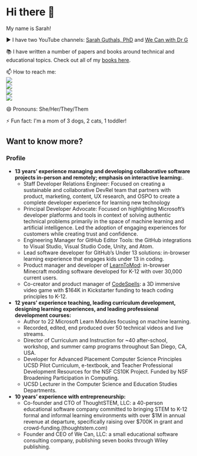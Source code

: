 # Hi there 👋

My name is Sarah!

▶️ I have two YouTube channels: [Sarah Guthals, PhD](https://www.youtube.com/channel/UCgvODZ135iGUbhqE9bSjVSg) and [We Can with Dr G](https://www.youtube.com/channel/UC-iq8A4aamvIWVf038rWcyw)

📚 I have written a number of papers and books around technical and educational topics. Check out all of my [books here](https://www.guthals.com/projects/books).

📫 How to reach me:  
<a href="https://twitter.com/drguthals"><img src="https://img.shields.io/badge/Twitter-1DA1F2?style=for-the-badge&logo=twitter&logoColor=white"></a>  
<a href="https://instagram.com/drguthals"><img src="https://img.shields.io/badge/Instagram-E4405F?style=for-the-badge&logo=instagram&logoColor=white"></a>  
<a href="https://www.linkedin.com/in/drguthals/"><img src="https://img.shields.io/badge/LinkedIn-0077B5?style=for-the-badge&logo=linkedin&logoColor=white"></a>  
<a href="https://tiktok.com/@drguthals"><img src="https://img.shields.io/badge/TikTok-000000?style=for-the-badge&logo=tiktok&logoColor=white"></a>  

😄 Pronouns: She/Her/They/Them

⚡ Fun fact: I'm a mom of 3 dogs, 2 cats, 1 toddler!

## Want to know more?

### Profile
- **13 years’ experience managing and developing collaborative software projects in-person and remotely; emphasis on interactive learning:**. 
  - Staff Developer Relations Engineer: Focused on creating a sustainable and collaborative DevRel team that partners with product, marketing, content, UX research, and OSPO to create a complete developer experience for learning new technology
  - Principal Developer Advocate: Focused on highlighting Microsoft’s developer platforms and tools in context of solving authentic technical problems primarily in the space of machine learning and artificial intelligence. Led the adoption of engaging experiences for customers while creating trust and confidence. 
  - Engineering Manager for GitHub Editor Tools: the GitHub integrations to Visual Studio, Visual Studio Code, Unity, and Atom.
  - Lead software developer for GitHub’s Under 13 solutions: in-browser learning experience that engages kids under 13 in coding.
  - Product manager and developer of [LearnToMod](https://learntomod.com): in-browser Minecraft modding software developed for K-12 with over 30,000 current users.
  - Co-creator and product manager of [CodeSpells](https://codespells.org): a 3D immersive video game with $164K in Kickstarter funding to teach coding principles to K-12.
- **12 years’ experience teaching, leading curriculum development, designing learning experiences, and leading professional development courses:**
  - Author to 22 Microsoft Learn Modules focusing on machine learning.
  - Recorded, edited, end produced over 50 technical videos and live streams.
  - Director of Curriculum and Instruction for ~40 after-school, workshop, and summer camp programs throughout San Diego, CA, USA.
  - Developer for Advanced Placement Computer Science Principles UCSD Pilot Curriculum, e-textbook, and Teacher Professional Development Resources for the NSF CS10K Project. Funded by NSF Broadening Participation in Computing.
  - UCSD Lecturer in the Computer Science and Education Studies Departments.
- **10 years’ experience with entrepreneurship:**
  - Co-founder and CTO of ThoughtSTEM, LLC: a 40-person educational software company committed to bringing STEM to K-12 formal and informal learning environments with over $1M in annual revenue at departure, specifically raising over $700K in grant and crowd-funding.(thoughtstem.com)
  - Founder and CEO of We Can, LLC: a small educational software consulting company, publishing seven books through Wiley publishing.

